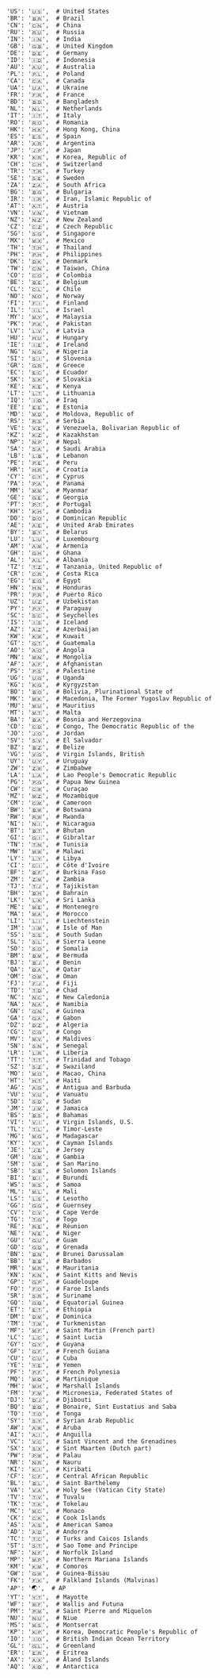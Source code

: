     'US': '🇺🇸',  # United States
    'BR': '🇧🇷',  # Brazil
    'CN': '🇨🇳',  # China
    'RU': '🇷🇺',  # Russia
    'IN': '🇮🇳',  # India
    'GB': '🇬🇧',  # United Kingdom
    'DE': '🇩🇪',  # Germany
    'ID': '🇮🇩',  # Indonesia
    'AU': '🇦🇺',  # Australia
    'PL': '🇵🇱',  # Poland
    'CA': '🇨🇦',  # Canada
    'UA': '🇺🇦',  # Ukraine
    'FR': '🇫🇷',  # France
    'BD': '🇧🇩',  # Bangladesh
    'NL': '🇳🇱',  # Netherlands
    'IT': '🇮🇹',  # Italy
    'RO': '🇷🇴',  # Romania
    'HK': '🇭🇰',  # Hong Kong, China
    'ES': '🇪🇸',  # Spain
    'AR': '🇦🇷',  # Argentina
    'JP': '🇯🇵',  # Japan
    'KR': '🇰🇷',  # Korea, Republic of
    'CH': '🇨🇭',  # Switzerland
    'TR': '🇹🇷',  # Turkey
    'SE': '🇸🇪',  # Sweden
    'ZA': '🇿🇦',  # South Africa
    'BG': '🇧🇬',  # Bulgaria
    'IR': '🇮🇷',  # Iran, Islamic Republic of
    'AT': '🇦🇹',  # Austria
    'VN': '🇻🇳',  # Vietnam
    'NZ': '🇳🇿',  # New Zealand
    'CZ': '🇨🇿',  # Czech Republic
    'SG': '🇸🇬',  # Singapore
    'MX': '🇲🇽',  # Mexico
    'TH': '🇹🇭',  # Thailand
    'PH': '🇵🇭',  # Philippines
    'DK': '🇩🇰',  # Denmark
    'TW': '🇨🇳',  # Taiwan, China
    'CO': '🇨🇴',  # Colombia
    'BE': '🇧🇪',  # Belgium
    'CL': '🇨🇱',  # Chile
    'NO': '🇳🇴',  # Norway
    'FI': '🇫🇮',  # Finland
    'IL': '🇮🇱',  # Israel
    'MY': '🇲🇾',  # Malaysia
    'PK': '🇵🇰',  # Pakistan
    'LV': '🇱🇻',  # Latvia
    'HU': '🇭🇺',  # Hungary
    'IE': '🇮🇪',  # Ireland
    'NG': '🇳🇬',  # Nigeria
    'SI': '🇸🇮',  # Slovenia
    'GR': '🇬🇷',  # Greece
    'EC': '🇪🇨',  # Ecuador
    'SK': '🇸🇰',  # Slovakia
    'KE': '🇰🇪',  # Kenya
    'LT': '🇱🇹',  # Lithuania
    'IQ': '🇮🇶',  # Iraq
    'EE': '🇪🇪',  # Estonia
    'MD': '🇲🇩',  # Moldova, Republic of
    'RS': '🇷🇸',  # Serbia
    'VE': '🇻🇪',  # Venezuela, Bolivarian Republic of
    'KZ': '🇰🇿',  # Kazakhstan
    'NP': '🇳🇵',  # Nepal
    'SA': '🇸🇦',  # Saudi Arabia
    'LB': '🇱🇧',  # Lebanon
    'PE': '🇵🇪',  # Peru
    'HR': '🇭🇷',  # Croatia
    'CY': '🇨🇾',  # Cyprus
    'PA': '🇵🇦',  # Panama
    'MM': '🇲🇲',  # Myanmar
    'GE': '🇬🇪',  # Georgia
    'PT': '🇵🇹',  # Portugal
    'KH': '🇰🇭',  # Cambodia
    'DO': '🇩🇴',  # Dominican Republic
    'AE': '🇦🇪',  # United Arab Emirates
    'BY': '🇧🇾',  # Belarus
    'LU': '🇱🇺',  # Luxembourg
    'AM': '🇦🇲',  # Armenia
    'GH': '🇬🇭',  # Ghana
    'AL': '🇦🇱',  # Albania
    'TZ': '🇹🇿',  # Tanzania, United Republic of
    'CR': '🇨🇷',  # Costa Rica
    'EG': '🇪🇬',  # Egypt
    'HN': '🇭🇳',  # Honduras
    'PR': '🇵🇷',  # Puerto Rico
    'UZ': '🇺🇿',  # Uzbekistan
    'PY': '🇵🇾',  # Paraguay
    'SC': '🇸🇨',  # Seychelles
    'IS': '🇮🇸',  # Iceland
    'AZ': '🇦🇿',  # Azerbaijan
    'KW': '🇰🇼',  # Kuwait
    'GT': '🇬🇹',  # Guatemala
    'AO': '🇦🇴',  # Angola
    'MN': '🇲🇳',  # Mongolia
    'AF': '🇦🇫',  # Afghanistan
    'PS': '🇵🇸',  # Palestine
    'UG': '🇺🇬',  # Uganda
    'KG': '🇰🇬',  # Kyrgyzstan
    'BO': '🇧🇴',  # Bolivia, Plurinational State of
    'MK': '🇲🇰',  # Macedonia, The Former Yugoslav Republic of
    'MU': '🇲🇺',  # Mauritius
    'MT': '🇲🇹',  # Malta
    'BA': '🇧🇦',  # Bosnia and Herzegovina
    'CD': '🇨🇩',  # Congo, The Democratic Republic of the
    'JO': '🇯🇴',  # Jordan
    'SV': '🇸🇻',  # El Salvador
    'BZ': '🇧🇿',  # Belize
    'VG': '🇻🇬',  # Virgin Islands, British
    'UY': '🇺🇾',  # Uruguay
    'ZW': '🇿🇼',  # Zimbabwe
    'LA': '🇱🇦',  # Lao People's Democratic Republic
    'PG': '🇵🇬',  # Papua New Guinea
    'CW': '🇨🇼',  # Curaçao
    'MZ': '🇲🇿',  # Mozambique
    'CM': '🇨🇲',  # Cameroon
    'BW': '🇧🇼',  # Botswana
    'RW': '🇷🇼',  # Rwanda
    'NI': '🇳🇮',  # Nicaragua
    'BT': '🇧🇹',  # Bhutan
    'GI': '🇬🇮',  # Gibraltar
    'TN': '🇹🇳',  # Tunisia
    'MW': '🇲🇼',  # Malawi
    'LY': '🇱🇾',  # Libya
    'CI': '🇨🇮',  # Côte d'Ivoire
    'BF': '🇧🇫',  # Burkina Faso
    'ZM': '🇿🇲',  # Zambia
    'TJ': '🇹🇯',  # Tajikistan
    'BH': '🇧🇭',  # Bahrain
    'LK': '🇱🇰',  # Sri Lanka
    'ME': '🇲🇪',  # Montenegro
    'MA': '🇲🇦',  # Morocco
    'LI': '🇱🇮',  # Liechtenstein
    'IM': '🇮🇲',  # Isle of Man
    'SS': '🇸🇸',  # South Sudan
    'SL': '🇸🇱',  # Sierra Leone
    'SO': '🇸🇴',  # Somalia
    'BM': '🇧🇲',  # Bermuda
    'BJ': '🇧🇯',  # Benin
    'QA': '🇶🇦',  # Qatar
    'OM': '🇴🇲',  # Oman
    'FJ': '🇫🇯',  # Fiji
    'TD': '🇹🇩',  # Chad
    'NC': '🇳🇨',  # New Caledonia
    'NA': '🇳🇦',  # Namibia
    'GN': '🇬🇳',  # Guinea
    'GA': '🇬🇦',  # Gabon
    'DZ': '🇩🇿',  # Algeria
    'CG': '🇨🇬',  # Congo
    'MV': '🇲🇻',  # Maldives
    'SN': '🇸🇳',  # Senegal
    'LR': '🇱🇷',  # Liberia
    'TT': '🇹🇹',  # Trinidad and Tobago
    'SZ': '🇸🇿',  # Swaziland
    'MO': '🇲🇴',  # Macao, China
    'HT': '🇭🇹',  # Haiti
    'AG': '🇦🇬',  # Antigua and Barbuda
    'VU': '🇻🇺',  # Vanuatu
    'SD': '🇸🇩',  # Sudan
    'JM': '🇯🇲',  # Jamaica
    'BS': '🇧🇸',  # Bahamas
    'VI': '🇻🇮',  # Virgin Islands, U.S.
    'TL': '🇹🇱',  # Timor-Leste
    'MG': '🇲🇬',  # Madagascar
    'KY': '🇰🇾',  # Cayman Islands
    'JE': '🇯🇪',  # Jersey
    'GM': '🇬🇲',  # Gambia
    'SM': '🇸🇲',  # San Marino
    'SB': '🇸🇧',  # Solomon Islands
    'BI': '🇧🇮',  # Burundi
    'WS': '🇼🇸',  # Samoa
    'ML': '🇲🇱',  # Mali
    'LS': '🇱🇸',  # Lesotho
    'GG': '🇬🇬',  # Guernsey
    'CV': '🇨🇻',  # Cape Verde
    'TG': '🇹🇬',  # Togo
    'RE': '🇷🇪',  # Réunion
    'NE': '🇳🇪',  # Niger
    'GU': '🇬🇺',  # Guam
    'GD': '🇬🇩',  # Grenada
    'BN': '🇧🇳',  # Brunei Darussalam
    'BB': '🇧🇧',  # Barbados
    'MR': '🇲🇷',  # Mauritania
    'KN': '🇰🇳',  # Saint Kitts and Nevis
    'GP': '🇬🇵',  # Guadeloupe
    'FO': '🇫🇴',  # Faroe Islands
    'SR': '🇸🇷',  # Suriname
    'GQ': '🇬🇶',  # Equatorial Guinea
    'ET': '🇪🇹',  # Ethiopia
    'DM': '🇩🇲',  # Dominica
    'TM': '🇹🇲',  # Turkmenistan
    'MF': '🇲🇫',  # Saint Martin (French part)
    'LC': '🇱🇨',  # Saint Lucia
    'GY': '🇬🇾',  # Guyana
    'GF': '🇬🇫',  # French Guiana
    'CU': '🇨🇺',  # Cuba
    'YE': '🇾🇪',  # Yemen
    'PF': '🇵🇫',  # French Polynesia
    'MQ': '🇲🇶',  # Martinique
    'MH': '🇲🇭',  # Marshall Islands
    'FM': '🇫🇲',  # Micronesia, Federated States of
    'DJ': '🇩🇯',  # Djibouti
    'BQ': '🇧🇶',  # Bonaire, Sint Eustatius and Saba
    'TO': '🇹🇴',  # Tonga
    'SY': '🇸🇾',  # Syrian Arab Republic
    'AW': '🇦🇼',  # Aruba
    'AI': '🇦🇮',  # Anguilla
    'VC': '🇻🇨',  # Saint Vincent and the Grenadines
    'SX': '🇸🇽',  # Sint Maarten (Dutch part)
    'PW': '🇵🇼',  # Palau
    'NR': '🇳🇷',  # Nauru
    'KI': '🇰🇮',  # Kiribati
    'CF': '🇨🇫',  # Central African Republic
    'BL': '🇧🇱',  # Saint Barthélemy
    'VA': '🇻🇦',  # Holy See (Vatican City State)
    'TV': '🇹🇻',  # Tuvalu
    'TK': '🇹🇰',  # Tokelau
    'MC': '🇲🇨',  # Monaco
    'CK': '🇨🇰',  # Cook Islands
    'AS': '🇦🇸',  # American Samoa
    'AD': '🇦🇩',  # Andorra
    'TC': '🇹🇨',  # Turks and Caicos Islands
    'ST': '🇸🇹',  # Sao Tome and Principe
    'NF': '🇳🇫',  # Norfolk Island
    'MP': '🇲🇵',  # Northern Mariana Islands
    'KM': '🇰🇲',  # Comoros
    'GW': '🇬🇼',  # Guinea-Bissau
    'FK': '🇫🇰',  # Falkland Islands (Malvinas)
	'AP': '🌏',  # AP
	'YT': '🇾🇹',  # Mayotte
	'WF': '🇼🇫',  # Wallis and Futuna
	'PM': '🇵🇲',  # Saint Pierre and Miquelon
	'NU': '🇳🇺',  # Niue
	'MS': '🇲🇸',  # Montserrat
	'KP': '🇰🇵',  # Korea, Democratic People's Republic of
	'IO': '🇮🇴',  # British Indian Ocean Territory
	'GL': '🇬🇱',  # Greenland
	'ER': '🇪🇷',  # Eritrea
	'AX': '🇦🇽',  # Åland Islands
	'AQ': '🇦🇶',  # Antarctica